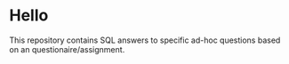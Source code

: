 #  Hello

This repository contains SQL answers to specific ad-hoc questions based on an questionaire/assignment.
